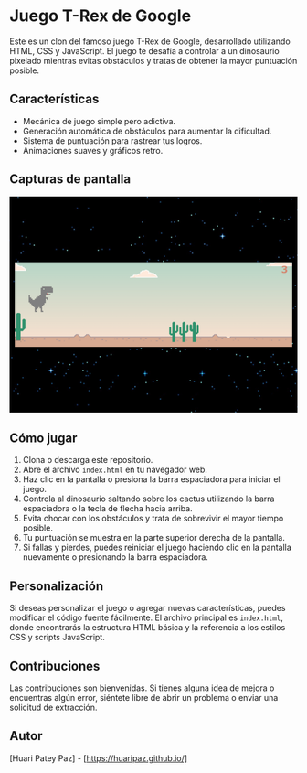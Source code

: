 # Juego T-Rex de Google

Este es un clon del famoso juego T-Rex de Google, desarrollado utilizando HTML, CSS y JavaScript. El juego te desafía a controlar a un dinosaurio pixelado mientras evitas obstáculos y tratas de obtener la mayor puntuación posible.

## Características

- Mecánica de juego simple pero adictiva.
- Generación automática de obstáculos para aumentar la dificultad.
- Sistema de puntuación para rastrear tus logros.
- Animaciones suaves y gráficos retro.

## Capturas de pantalla

![Juego T-Rex](p6.png)

## Cómo jugar

1. Clona o descarga este repositorio.
2. Abre el archivo `index.html` en tu navegador web.
3. Haz clic en la pantalla o presiona la barra espaciadora para iniciar el juego.
4. Controla al dinosaurio saltando sobre los cactus utilizando la barra espaciadora o la tecla de flecha hacia arriba.
5. Evita chocar con los obstáculos y trata de sobrevivir el mayor tiempo posible.
6. Tu puntuación se muestra en la parte superior derecha de la pantalla.
7. Si fallas y pierdes, puedes reiniciar el juego haciendo clic en la pantalla nuevamente o presionando la barra espaciadora.

## Personalización

Si deseas personalizar el juego o agregar nuevas características, puedes modificar el código fuente fácilmente. El archivo principal es `index.html`, donde encontrarás la estructura HTML básica y la referencia a los estilos CSS y scripts JavaScript.

## Contribuciones

Las contribuciones son bienvenidas. Si tienes alguna idea de mejora o encuentras algún error, siéntete libre de abrir un problema o enviar una solicitud de extracción.

## Autor

[Huari Patey Paz] - [https://huaripaz.github.io/]

